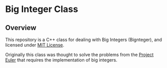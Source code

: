 # Big Integer Class
## Overview
This repository is a C++ class for dealing with Big Integers (Bignteger), and licensed under [MIT License](https://github.com/manimbe/Big-Integer-Class/blob/main/LICENSE).

Originally this class was thought to solve the problems from the [Project Euler](https://projecteuler.net/) that requires the implementation of big integers.
